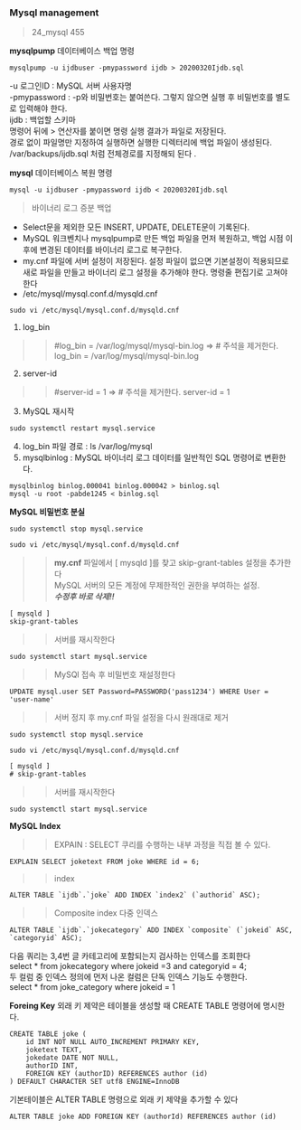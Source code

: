 ### Mysql management
> 24_mysql 455   

**mysqlpump** 데이터베이스 백업 명령  
```
mysqlpump -u ijdbuser -pmypassword ijdb > 20200320Ijdb.sql
```
-u 로그인ID : MySQL 서버 사용자명  
-pmypassword : -p와 비밀번호는 붙여쓴다. 그렇지 않으면 실행 후 비밀번호를 별도로 입력해야 한다.  
ijdb : 백업할 스키마  
명령어 뒤에 > 연산자를 붙이면 명령 실행 결과가 파일로 저장된다.   
경로 없이 파일명만 지정하여 실행하면 실행한 디렉터리에 백업 파일이 생성된다.  
/var/backups/ijdb.sql 처럼 전체경로를 지정해되 된다 .

**mysql** 데이터베이스 복원 명령 
```
mysql -u ijdbuser -pmypassword ijdb < 20200320Ijdb.sql
```
> 바이너리 로그 증분 백업   
- Select문을 제외한 모든 INSERT, UPDATE, DELETE문이 기록된다.  
- MySQL 워크벤치나 mysqlpump로 만든 백업 파일을 먼저 복원하고, 백업 시점 이후에 변경된 데이터를 바이너리 로그로 복구한다.  
- my.cnf 파일에 서버 설정이 저장된다. 설정 파일이 없으면 기본설정이 적용되므로 새로 파일을 만들고 바이너리 로그 설정을 추가해야 한다. 명령줄 편집기로 고쳐야 한다  
- /etc/mysql/mysql.conf.d/mysqld.cnf
```
sudo vi /etc/mysql/mysql.conf.d/mysqld.cnf
```
1. log_bin
>> #log_bin                 = /var/log/mysql/mysql-bin.log
=> # 주석을 제거한다.
>> log_bin                 = /var/log/mysql/mysql-bin.log
2. server-id 
>> #server-id               = 1
=> # 주석을 제거한다.
>> server-id               = 1
3. MySQL 재시작
```
sudo systemctl restart mysql.service
```
4. log_bin 파일 경로 : ls /var/log/mysql
5. mysqlbinlog : MySQL 바이너리 로그 데이터를 일반적인 SQL 명령어로 변환한다.
```
mysqlbinlog binlog.000041 binlog.000042 > binlog.sql
mysql -u root -pabde1245 < binlog.sql
```

**MySQL 비밀번호 분실**
```
sudo systemctl stop mysql.service

sudo vi /etc/mysql/mysql.conf.d/mysqld.cnf
```
>> **my.cnf** 파일에서 [ mysqld ]를 찾고 skip-grant-tables 설정을 추가한다    
>> MySQL 서버의 모든 계정에 무제한적인 권한을 부여하는 설정.   
>> ***수정후 바로 삭제!!***
```
[ mysqld ]
skip-grant-tables
```
>> 서버를 재시작한다  
```
sudo systemctl start mysql.service
```
>> MySQl 접속 후 비밀번호 재설정한다  
```
UPDATE mysql.user SET Password=PASSWORD('pass1234') WHERE User = 'user-name'
```
>> 서버 정지 후 my.cnf 파일 설정을 다시 원래대로 제거  
```
sudo systemctl stop mysql.service

sudo vi /etc/mysql/mysql.conf.d/mysqld.cnf

[ mysqld ]  
# skip-grant-tables  
```
>> 서버를 재시작한다    
```
sudo systemctl start mysql.service
```

**MySQL Index**
>> EXPAIN : SELECT 쿠리를 수행하는 내부 과정을 직접 볼 수 있다.  
```
EXPLAIN SELECT joketext FROM joke WHERE id = 6;
```
>> index  
```
ALTER TABLE `ijdb`.`joke` ADD INDEX `index2` (`authorid` ASC);
```

>> Composite index 다중 인덱스  
```
ALTER TABLE `ijdb`.`jokecategory` ADD INDEX `composite` (`jokeid` ASC, `categoryid` ASC);
```
다음 쿼리는 3,4번 글 카테고리에 포함되는지 검사하는 인덱스를 조회한다  
select * from jokecategory where jokeid =3 and categoryid = 4;  
두 컬럼 중 인덱스 정의에 먼저 나온 컬럼은 단독 인덱스 기능도 수행한다.  
select * from joke_category where jokeid = 1  

**Foreing Key**
외래 키 제약은 테이블을 생성할 때 CREATE TABLE 명령어에 명시한다.  
```
CREATE TABLE joke (
    id INT NOT NULL AUTO_INCREMENT PRIMARY KEY,
    joketext TEXT,
    jokedate DATE NOT NULL,
    authorID INT,
    FOREIGN KEY (authorID) REFERENCES author (id)
) DEFAULT CHARACTER SET utf8 ENGINE=InnoDB
```
기본테이블은 ALTER TABLE 명령으로 외래 키 제약을 추가할 수 있다  
```
ALTER TABLE joke ADD FOREIGN KEY (authorId) REFERENCES author (id)
```